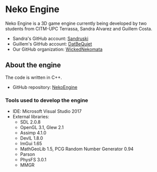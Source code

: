 # Neko Engine

Neko Engine is a 3D game engine currently being developed by two students from CITM-UPC Terrassa, Sandra Alvarez and Guillem Costa.

- Sandra's GitHub account: [Sandruski](https://github.com/Sandruski)
- Guillem's GitHub account: [DatBeQuiet](https://github.com/DatBeQuiet)
- Our GitHub organization: [WickedNekomata](https://github.com/WickedNekomata)

## About the engine

The code is written in C++.

- GitHub repository: [NekoEngine](https://github.com/WickedNekomata/NekoEngine)

### Tools used to develop the engine

- IDE: Microsoft Visual Studio 2017
- External libraries: 
	- SDL 2.0.8
	- OpenGL 3.1, Glew 2.1
	- Assimp 4.1.0
	- DevIL 1.8.0
	- ImGui 1.65
	- MathGeoLib 1.5, PCG Random Number Generator 0.94
	- Parson
	- PhysFS 3.0.1
	- MMGR